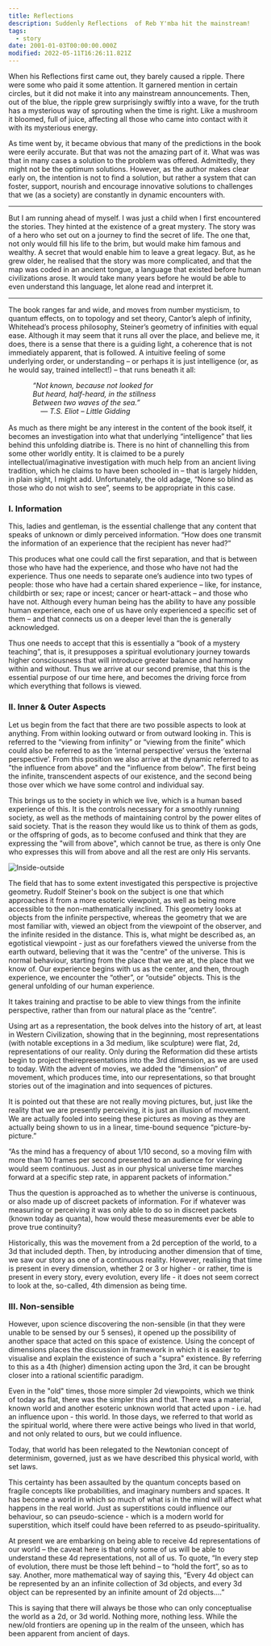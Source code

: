 ```yaml
---
title: Reflections
description: Suddenly Reflections  of Reb Y'mba hit the mainstream!
tags:
  - story
date: 2001-01-03T00:00:00.000Z
modified: 2022-05-11T16:26:11.821Z
---
```


When his Reflections first came out, they barely caused a ripple. There were some who paid it some attention. It garnered mention in certain circles, but it did not make it into any mainstream announcements. Then, out of the blue, the ripple grew surprisingly swiftly into a wave, for the truth has a mysterious way of sprouting when the time is right. Like a mushroom it bloomed, full of juice, affecting all those who came into contact with it with its mysterious energy.

As time went by, it became obvious that many of the predictions in the book were eerily accurate. But that was not the amazing part of it. What was was that in many cases a solution to the problem was offered. Admittedly, they might not be the optimum solutions. However, as the author makes clear early on, the intention is not to find a solution, but rather a system that can foster, support, nourish and encourage innovative solutions to challenges that we (as a society) are constantly in dynamic encounters with.

---

But I am running ahead of myself. I was just a child when I first encountered the stories. They hinted at the existence of a great mystery. The story was of a hero who set out on a journey to find the secret of life. The one that, not only would fill his life to the brim, but would make him famous and wealthy. A secret that would enable him to leave a great legacy. But, as he grew older, he realised that the story was more complicated, and that the map was coded in an ancient tongue, a language that existed before human civilizations arose. It would take many years before he would be able to even understand this language, let alone read and interpret it.

---

The book ranges far and wide, and moves from number mysticism, to quantum effects, on to topology and set theory, Cantor’s aleph of infinity, Whitehead’s process philosophy, Steiner’s geometry of infinities with equal ease. Although it may seem that it runs all over the place, and believe me, it does, there is a sense that there is a guiding light, a coherence that is not immediately apparent, that is followed. A intuitive feeling of some underlying order, or understanding &ndash; or perhaps it is just intelligence (or, as he would say, trained intellect!) &ndash; that runs beneath it all:

<div style="margin-left: 3rem; margin-bottom: 1rem; font-style: italic">
          “Not known, because not looked for<br />
          But heard, half-heard, in the stillness<br />
          Between two waves of the sea.”<br />
          &nbsp; &nbsp; &mdash; T.S. Eliot – Little Gidding
</div>

As much as there might be any interest in the content of the book itself, it becomes an investigation into what that underlying “intelligence” that lies behind this unfolding diatribe is. There is no hint of channelling this from some other worldly entity. It is claimed to be a purely intellectual/imaginative investigation with much help from an ancient living tradition, which he claims to have been schooled in – that is largely hidden, in plain sight, I might add. Unfortunately, the old adage, “None so blind as those who do not wish to see”, seems to be appropriate in this case.

### I. Information

This, ladies and gentleman, is the essential challenge that any content that speaks of unknown or dimly perceived information. “How does one transmit the information of an experience that the recipient has never had?”

This produces what one could call the first separation, and that is between those who have had the experience, and those who have not had the experience. Thus one needs to separate one’s audience into two types of people: those who have had a certain shared experience – like, for instance, childbirth or sex; rape or incest; cancer or heart-attack – and those who have not. Although every human being has the ability to have any possible human experience, each one of us have only experienced a specific set of them – and that connects us on a deeper level than the is generally acknowledged.

Thus one needs to accept that this is essentially a “book of a mystery teaching”, that is, it presupposes a spiritual evolutionary journey towards higher consciousness that will introduce greater balance and harmony within and without. Thus we arrive at our second premise, that this is the essential purpose of our time here, and becomes the driving force from which everything that follows is viewed.

### II. Inner & Outer Aspects

Let us begin from the fact that there are two possible aspects to look at anything. From within looking outward or from outward looking in. This is referred to the “viewing from infinity” or “viewing from the finite” which could also be referred to as the ‘internal perspective’ versus the ‘external perspective’. From this position we also arrive at the dynamic referred to as "the influence from above" and the "influence from below". The first being the infinite, transcendent aspects of our existence, and the second being those over which we have some control and individual say.

This brings us to the society in which we live, which is a human based experience of this. It is the controls necessary for a smoothly running society, as well as the methods of maintaining control by the power elites of said society. That is the reason they would like us to think of them as gods, or the offspring of gods, as to become confused and think that they are expressing the "will from above", which cannot be true, as there is only One who expresses this will from above and all the rest are only His servants.

![Inside-outside](/posts/img/qkab/inside-outside.png)

The field that has to some extent investigated this perspective is projective geometry. Rudolf Steiner's book on the subject is one that which approaches it from a more esoteric viewpoint, as well as being more accessible to the non-mathematically inclined. This geometry looks at objects from the infinite perspective, whereas the geometry that we are most familiar with, viewed an object from the viewpoint of the observer, and the infinite resided in the distance. This is, what might be described as, an egotistical viewpoint - just as our forefathers viewed the universe from the earth outward, believing that it was the "centre" of the universe. This is normal behaviour, starting from the place that we are at, the place that we know of. Our experience begins with us as the center, and then, through experience, we encounter the “other”, or “outside” objects. This is the general unfolding of our human experience.

It takes training and practise to be able to view things from the infinite perspective, rather than from our natural place as the “centre”.

Using art as a representation, the book delves into the history of art, at least in Western Civilization, showing that in the beginning, most representations (with notable exceptions in a 3d medium, like sculpture) were flat, 2d, representations of our reality. Only during the Reformation did these artists begin to project theirepresentations into the 3rd dimension, as we are used to today. With the advent of movies, we added the “dimension” of movement, which produces time, into our representations, so that brought stories out of the imagination and into sequences of pictures.

It is pointed out that these are not really moving pictures, but, just like the reality that we are presently perceiving, it is just an illusion of movement. We are actually fooled into seeing these pictures as moving as they are actually being shown to us in a linear, time-bound sequence “picture-by-picture.”

“As the mind has a frequency of about 1/10 second, so a moving film with more than 10 frames per second presented to an audience for viewing would seem continuous. Just as in our physical universe time marches forward at a specific step rate, in apparent packets of information.”

Thus the question is approached as to whether the universe is continuous, or also made up of discreet packets of information. For if whatever was measuring or perceiving it was only able to do so in discreet packets (known today as quanta), how would these measurements ever be able to prove true continuity?

Historically, this was the movement from a 2d perception of the world, to a 3d that included depth. Then, by introducing another dimension that of time, we saw our story as one of a continuous reality. However, realising that time is present in every dimension, whether 2 or 3 or higher - or rather, time is present in every story, every evolution, every life - it does not seem correct to look at the, so-called, 4th dimension as being time.

### III. Non-sensible

However, upon science discovering the non-sensible (in that they were unable to be sensed by our 5 senses), it opened up the possibility of another space that acted on this space of existence. Using the concept of dimensions places the discussion in framework in which it is easier to visualise and explain the existence of such a "supra" existence. By referring to this as a 4th (higher) dimension acting upon the 3rd, it can be brought closer into a rational scientific paradigm.

Even in the "old" times, those more simpler 2d viewpoints, which we think of today as flat, there was the simpler this and that. There was a material, known world and another esoteric unknown world that acted upon - i.e. had an influence upon - this world. In those days, we referred to that world as the spiritual world, where there were active beings who lived in that world, and not only related to ours, but we could influence.

Today, that world has been relegated to the Newtonian concept of determinism, governed, just as we have described this physical world, with set laws.

This certainty has been assaulted by the quantum concepts based on fragile concepts like probabilities, and imaginary numbers and spaces. It has become a world in which so much of what is in the mind will affect what happens in the real world. Just as superstitions could influence our behaviour, so can pseudo-science - which is a modern world for superstition, which itself could have been referred to as pseudo-spirituality.

At present we are embarking on being able to receive 4d representations of our world – the caveat here is that only some of us will be able to understand these 4d representations, not all of us. To quote, “In every step of evolution, there must be those left behind – to “hold the fort”, so as to say. Another, more mathematical way of saying this, “Every 4d object can be represented by an an infinite collection of 3d objects, and every 3d object can be represented by an infinite amount of 2d objects....”

This is saying that there will always be those who can only conceptualise the world as a 2d, or 3d world. Nothing more, nothing less. While the new/old frontiers are opening up in the realm of the unseen, which has been apparent from ancient of days.
